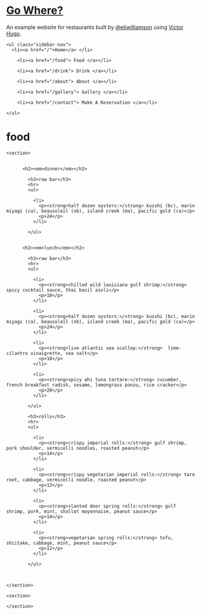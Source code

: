 <!DOCTYPE html>
<html xmlns="http://www.w3.org/1999/xhtml" xml:lang="en-us" lang="en-us">
<head>
  <link href="http://gmpg.org/xfn/11" rel="profile">
  <meta http-equiv="content-type" content="text/html; charset=utf-8">
  <meta name="generator" content="Hugo 0.20.7" />

  
  <meta name="viewport" content="width=device-width, initial-scale=1.0, maximum-scale=1">

  
  <title>Foods &middot; Go Where?</title>
  

  
  <link rel="stylesheet" href="/css/main.css">

  
  <link rel="apple-touch-icon-precomposed" sizes="144x144" href="/img/apple-touch-icon-144-precomposed.png">
  <link rel="shortcut icon" href="/img/favicon.png">

  
  <link href="/food/index.xml" rel="alternate" type="application/rss+xml" title="Go Where?" />
</head>
<body class="food">

<div class="sidebar">
  <div class="container sidebar-sticky">
    <div class="sidebar-about">
      <a href="/"><h1>Go Where?</h1></a>
      <p class="lead">An example website for restaurants built by <a href="https://github.com/eliwilliamson">@eliwilliamson</a> using <a href="https://github.com/netlify/victor-hugo">Victor Hugo</a>.</p>
    </div>

    <ul class="sidebar-nav">
      <li><a href="/">Home</a> </li>
      
        <li><a href="/food"> Food </a></li>
      
        <li><a href="/drink"> Drink </a></li>
      
        <li><a href="/about"> About </a></li>
      
        <li><a href="/gallery"> Gallery </a></li>
      
        <li><a href="/contact"> Make A Reservation </a></li>
      
    </ul>
  </div>
</div>



<div class="content container">
  <h1>food</h1>
  
    <section>
      
        
          <h2><em>dinner</em></h2>
          
            <h3>raw bar</h3>
            <hr>
            <ul>
            
              <li>
                <p><strong>half dozen oysters:</strong> kusshi (bc), marin miyagi (ca), beausoleil (nb), island creek (ma), pacific gold (ca)</p>
                <p>24</p>
              </li>
            
            </ul>
          
        
          <h2><em>lunch</em></h2>
          
            <h3>raw bar</h3>
            <hr>
            <ul>
            
              <li>
                <p><strong>chilled wild louisiana gulf shrimp:</strong> spicy cocktail sauce, thai basil aioli</p>
                <p>18</p>
              </li>
            
              <li>
                <p><strong>half dozen oysters:</strong> kusshi (bc), marin miyagi (ca), beausoleil (nb), island creek (ma), pacific gold (ca)</p>
                <p>24</p>
              </li>
            
              <li>
                <p><strong>live atlantic sea scallop:</strong>  lime-cilantro vinaigrette, sea salt</p>
                <p>18</p>
              </li>
            
              <li>
                <p><strong>spicy ahi tuna tartare:</strong> cucumber, french breakfast radish, sesame, lemongrass ponzu, rice cracker</p>
                <p>20</p>
              </li>
            
            </ul>
          
            <h3>rolls</h3>
            <hr>
            <ul>
            
              <li>
                <p><strong>crispy imperial rolls:</strong> gulf shrimp, pork shoulder, vermicelli noodles, roasted peanut</p>
                <p>14</p>
              </li>
            
              <li>
                <p><strong>crispy vegetarian imperial rolls:</strong> taro root, cabbage, vermicelli noodle, roasted peanut</p>
                <p>13</p>
              </li>
            
              <li>
                <p><strong>slanted door spring rolls:</strong> gulf shrimp, pork, mint, shallot mayonnaise, peanut sauce</p>
                <p>14</p>
              </li>
            
              <li>
                <p><strong>vegetarian spring rolls:</strong> tofu, shiitake, cabbage, mint, peanut sauce</p>
                <p>12</p>
              </li>
            
            </ul>
          
        
      
    </section>
  
    <section>
      
    </section>
  
</div>

<script src="/app.js"></script>
</body>
</html>
